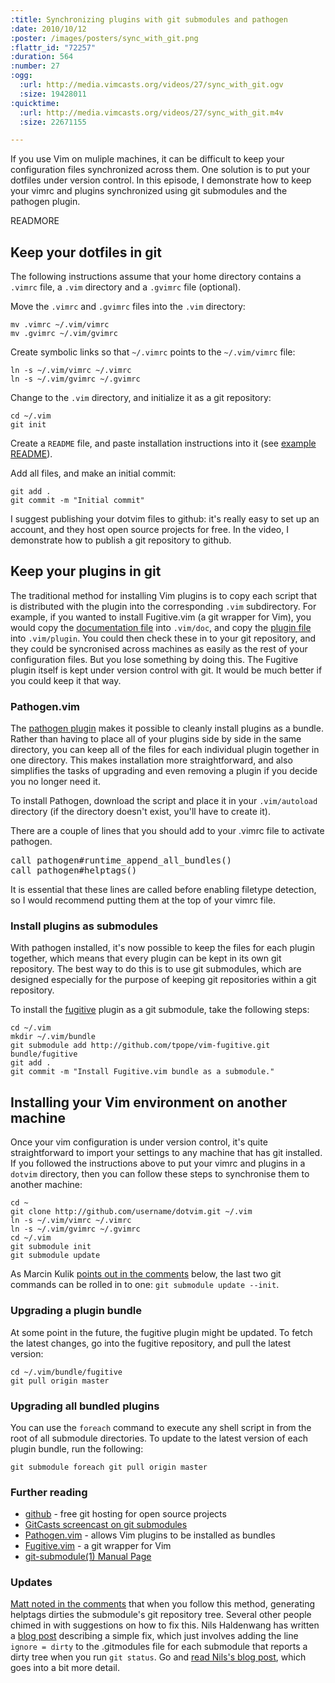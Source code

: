 ```yaml
--- 
:title: Synchronizing plugins with git submodules and pathogen
:date: 2010/10/12
:poster: /images/posters/sync_with_git.png
:flattr_id: "72257"
:duration: 564
:number: 27
:ogg: 
  :url: http://media.vimcasts.org/videos/27/sync_with_git.ogv
  :size: 19428011
:quicktime: 
  :url: http://media.vimcasts.org/videos/27/sync_with_git.m4v
  :size: 22671155

---
```


If you use Vim on muliple machines, it can be difficult to keep your configuration files synchronized across them. One solution is to put your dotfiles under version control. In this episode, I demonstrate how to keep your vimrc and plugins synchronized using git submodules and the pathogen plugin.



READMORE


## Keep your dotfiles in git

The following instructions assume that your home directory contains a `.vimrc` file, a `.vim` directory and a `.gvimrc` file (optional).

Move the `.vimrc` and `.gvimrc` files into the `.vim` directory:

    mv .vimrc ~/.vim/vimrc
    mv .gvimrc ~/.vim/gvimrc

Create symbolic links so that `~/.vimrc` points to the `~/.vim/vimrc` file:

    ln -s ~/.vim/vimrc ~/.vimrc
    ln -s ~/.vim/gvimrc ~/.gvimrc

Change to the `.vim` directory, and initialize it as a git repository:

    cd ~/.vim
    git init

Create a `README` file, and paste installation instructions into it (see [example README][readme]).

Add all files, and make an initial commit:

    git add .
    git commit -m "Initial commit"

I suggest publishing your dotvim files to github: it's really easy to set up an account, and they host open source projects for free. In the video, I demonstrate how to publish a git repository to github.

## Keep your plugins in git

The traditional method for installing Vim plugins is to copy each script that is distributed with the plugin into the corresponding `.vim` subdirectory. For example, if you wanted to install Fugitive.vim (a git wrapper for Vim), you would copy the [documentation file][f_doc] into `.vim/doc`, and copy the [plugin file][f_plug] into `.vim/plugin`. You could then check these in to your git repository, and they could be syncronised across machines as easily as the rest of your configuration files. But you lose something by doing this. The Fugitive plugin itself is kept under version control with git. It would be much better if you could keep it that way.

### Pathogen.vim

The [pathogen plugin][pathogen] makes it possible to cleanly install plugins as a bundle. Rather than having to place all of your plugins side by side in the same directory, you can keep all of the files for each individual plugin together in one directory. This makes installation more straightforward, and also simplifies the tasks of upgrading and even removing a plugin if you decide you no longer need it.

To install Pathogen, download the script and place it in your `.vim/autoload` directory (if the directory doesn't exist, you'll have to create it).

There are a couple of lines that you should add to your .vimrc file to activate pathogen.

<pre class="brush: vimscript">
call pathogen#runtime_append_all_bundles()
call pathogen#helptags()
</pre>

It is essential that these lines are called before enabling filetype detection, so I would recommend putting them at the top of your vimrc file. 

### Install plugins as submodules

With pathogen installed, it's now possible to keep the files for each plugin together, which means that every plugin can be kept in its own git repository. The best way to do this is to use git submodules, which are designed especially for the purpose of keeping git repositories within a git repository.

To install the [fugitive][fugitive] plugin as a git submodule, take the following steps:

    cd ~/.vim
    mkdir ~/.vim/bundle
    git submodule add http://github.com/tpope/vim-fugitive.git bundle/fugitive
    git add .
    git commit -m "Install Fugitive.vim bundle as a submodule."

## Installing your Vim environment on another machine

Once your vim configuration is under version control, it's quite straightforward to import your settings to any machine that has git installed. If you followed the instructions above to put your vimrc and plugins in a `dotvim` directory, then you can follow these steps to synchronise them to another machine:

    cd ~
    git clone http://github.com/username/dotvim.git ~/.vim
    ln -s ~/.vim/vimrc ~/.vimrc
    ln -s ~/.vim/gvimrc ~/.gvimrc
    cd ~/.vim
    git submodule init
    git submodule update

As Marcin Kulik [points out in the comments][fold] below, the last two git commands can be rolled in to one: `git submodule update --init`.

### Upgrading a plugin bundle

At some point in the future, the fugitive plugin might be updated. To fetch the latest changes, go into the fugitive repository, and pull the latest version:

    cd ~/.vim/bundle/fugitive
    git pull origin master

### Upgrading all bundled plugins

You can use the `foreach` command to execute any shell script in from the root of all submodule directories. To update to the latest version of each plugin bundle, run the following:

    git submodule foreach git pull origin master

### Further reading

* [github][github] - free git hosting for open source projects
* [GitCasts screencast on git submodules][gitcast]
* [Pathogen.vim][pathogen] - allows Vim plugins to be installed as bundles
* [Fugitive.vim][fugitive] - a git wrapper for Vim
* [git-submodule(1) Manual Page][submodules]

### Updates

[Matt noted in the comments][comment] that when you follow this method, generating helptags dirties the submodule's git repository tree. Several other people chimed in with suggestions on how to fix this. Nils Haldenwang has written a [blog post][nils] describing a simple fix, which just involves adding the line `ignore = dirty` to the .gitmodules file for each submodule that reports a dirty tree when you run `git status`. Go and [read Nils's blog post][nils], which goes into a bit more detail.

[gitcast]:  http://blip.tv/file/4218925
[fugitive]: http://github.com/tpope/vim-fugitive
[pathogen]: http://www.vim.org/scripts/script.php?script_id=2332
[readme]: http://github.com/nelstrom/dotvim/raw/master/README
[f_doc]: http://github.com/tpope/vim-fugitive/blob/master/doc/fugitive.txt
[f_plug]: http://github.com/tpope/vim-fugitive/blob/master/plugin/fugitive.vim
[github]: http://github.com/
[fold]: http://disq.us/ot9va
[comment]: http://vimcasts.org/episodes/synchronizing-plugins-with-git-submodules-and-pathogen/#comment-86512237
[nils]: http://www.nils-haldenwang.de/frameworks-and-tools/git/how-to-ignore-changes-in-git-submodules
[submodules]: http://www.kernel.org/pub/software/scm/git/docs/v1.7.5.4/git-submodule.html
